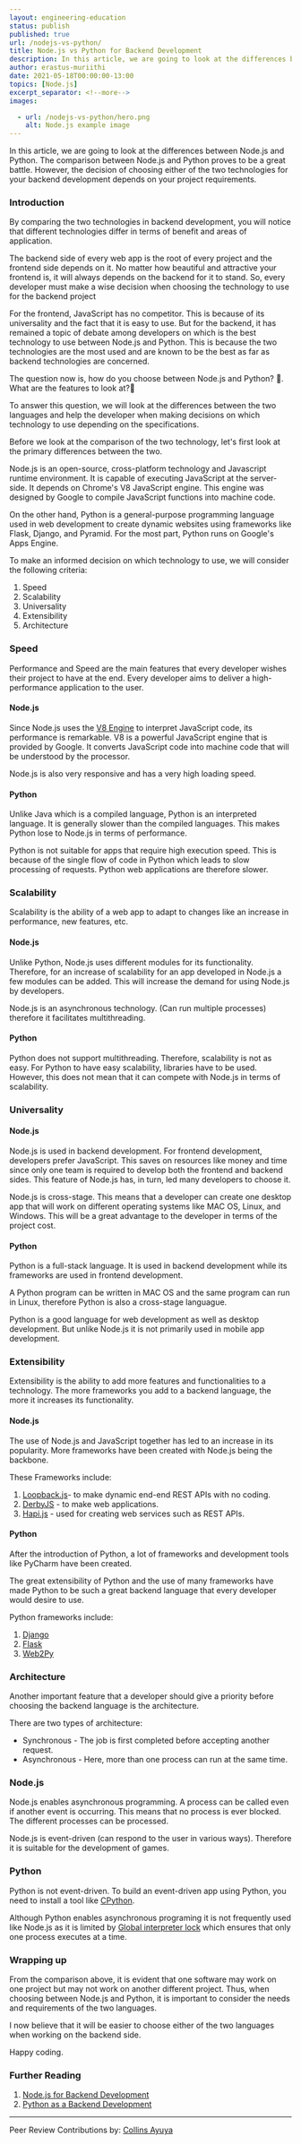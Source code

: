 ```yaml
---
layout: engineering-education
status: publish
published: true
url: /nodejs-vs-python/
title: Node.js vs Python for Backend Development
description: In this article, we are going to look at the differences between Node.js and Python in backend development. When choosing between Node.js and Python, it is important to consider the needs and requirements of the two languages. 
author: erastus-muriithi
date: 2021-05-18T00:00:00-13:00
topics: [Node.js]
excerpt_separator: <!--more-->
images:

  - url: /nodejs-vs-python/hero.png
    alt: Node.js example image
---
```

In this article, we are going to look at the differences between Node.js and Python. The comparison between Node.js and Python proves to be a great battle. However, the decision of choosing either of the two technologies for your backend development depends on your project requirements. 
<!--more-->
### Introduction
By comparing the two technologies in backend development, you will notice that different technologies differ in terms of benefit and areas of application.

The backend side of every web app is the root of every project and the frontend side depends on it. No matter how beautiful and attractive your frontend is, it will always depends on the backend for it to stand. So, every developer must make a wise decision when choosing the technology to use for the backend project

For the frontend, JavaScript has no competitor. This is because of its universality and the fact that it is easy to use. But for the backend, it has remained a topic of debate among developers on which is the best technology to use between Node.js and Python. This is because the two technologies are the most used and are known to be the best as far as backend technologies are concerned.

The question now is, how do you choose between Node.js and Python? 🤔. What are the features to look at?🤔

To answer this question, we will look at the differences between the two languages and help the developer when making decisions on which technology to use depending on the specifications.

Before we look at the comparison of the two technology, let's first look at the primary differences between the two.

Node.js is an open-source, cross-platform technology and Javascript runtime environment. It is capable of executing JavaScript at the server-side. It depends on Chrome's V8 JavaScript engine. This engine was designed by Google to compile JavaScript functions into machine code.

On the other hand, Python is a general-purpose programming language used in web development to create dynamic websites using frameworks like Flask, Django, and Pyramid. For the most part, Python runs on Google's Apps Engine.

To make an informed decision on which technology to use, we will consider the following criteria:
1. Speed
2. Scalability
3. Universality
4. Extensibility
5. Architecture

### Speed
Performance and Speed are the main features that every developer wishes their project to have at the end. Every developer aims to deliver a high-performance application to the user.

#### Node.js
Since Node.js uses the [V8 Engine](https://en.wikipedia.org/wiki/V8_(JavaScript_engine)) to interpret JavaScript code, its performance is remarkable. V8 is a powerful JavaScript engine that is provided by Google. It converts JavaScript code into machine code that will be understood by the processor.

Node.js is also very responsive and has a very high loading speed.

#### Python
Unlike Java which is a compiled language, Python is an interpreted language. It is generally slower than the compiled languages. This makes Python lose to Node.js in terms of performance.

Python is not suitable for apps that require high execution speed. This is because of the single flow of code in Python which leads to slow processing of requests. Python web applications are therefore slower.

### Scalability
Scalability is the ability of a web app to adapt to changes like an increase in performance, new features, etc.

#### Node.js
Unlike Python, Node.js uses different modules for its functionality. Therefore, for an increase of scalability for an app developed in Node.js a few modules can be added. This will increase the demand for using Node.js by developers.

Node.js is an asynchronous technology. (Can run multiple processes) therefore it facilitates multithreading.

#### Python
Python does not support multithreading. Therefore, scalability is not as easy. For Python to have easy scalability, libraries have to be used. However, this does not mean that it can compete with Node.js in terms of scalability.

### Universality
#### Node.js
Node.js is used in backend development. For frontend development, developers prefer JavaScript. This saves on resources like money and time since only one team is required to develop both the frontend and backend sides. This feature of Node.js has, in turn, led many developers to choose it.

Node.js is cross-stage. This means that a developer can create one desktop app that will work on different operating systems like MAC OS, Linux, and Windows.  This will be a great advantage to the developer in terms of the project cost.
 
#### Python
Python is a full-stack language. It is used in backend development while its frameworks are used in frontend development. 

A Python program can be written in MAC OS and the same program can run in Linux, therefore Python is also a cross-stage languague.

Python is a good language for web development as well as desktop development. But unlike Node.js it is not primarily used in mobile app development. 

### Extensibility
Extensibility is the ability to add more features and functionalities to a technology. The more frameworks you add to a backend language, the more it increases its functionality.

#### Node.js
The use of Node.js and JavaScript together has led to an increase in its popularity. More frameworks have been created with Node.js being the backbone. 

These Frameworks include:
1. [Loopback.js](https://loopback.io/doc/)- to make dynamic end-end REST APIs with no coding.
2. [DerbyJS](https://derbyjs.com/) - to make web applications.
3. [Hapi.js](https://simpleprogrammer.com/introduction-hapijs/) - used for creating web services such as REST APIs.

#### Python
After the introduction of Python, a lot of frameworks and development tools like PyCharm have been created.

The great extensibility of Python and the use of many frameworks have made Python to be such a great backend language that every developer would desire to use. 

Python frameworks include:
1. [Django](https://docs.djangoproject.com/en/3.2/)
2. [Flask](https://flask.palletsprojects.com/en/1.1.x/)
3. [Web2Py](http://www.web2py.com/)

### Architecture
Another important feature that a developer should give a priority before choosing the backend language is the architecture. 

There are two types of architecture:
- Synchronous - The job is first completed before accepting another request.
- Asynchronous - Here, more than one process can run at the same time.

### Node.js
Node.js enables asynchronous programming. A process can be called even if another event is occurring. This means that no process is ever blocked. The different processes can be processed.

Node.js is event-driven (can respond to the user in various ways). Therefore it is suitable for the development of games.

### Python
Python is not event-driven. To build an event-driven app using Python, you need to install a tool like [CPython](https://stackoverflow.com/questions/17130975/python-vs-cpython).

Although Python enables asynchronous programing it is not frequently used like Node.js as it is limited by [Global interpreter lock](https://en.wikipedia.org/wiki/Global_interpreter_lock) which ensures that only one process executes at a time.

### Wrapping up
From the comparison above, it is evident that one software may work on one project but may not work on another different project. Thus, when choosing between Node.js and Python, it is important to consider the needs and requirements of the two languages. 

I now believe that it will be easier to choose either of the two languages when working on the backend side. 

Happy coding.

### Further Reading
1. [Node.js for Backend Development](https://mobidev.biz/blog/node-js-for-backend-development)
2. [Python as a Backend Development](https://micropyramid.com/blog/why-choose-python-as-backend-development/)

---
Peer Review Contributions by: [Collins Ayuya](https://www.section.io/engineering-education/authors/collins-ayuya/)
